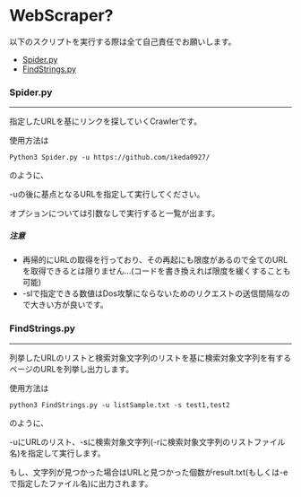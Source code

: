 # WebScraper?

以下のスクリプトを実行する際は全て自己責任でお願いします。

- [Spider.py](https://github.com/ikeda0927/WebScraper#spiderpy)  
- [FindStrings.py](https://github.com/ikeda0927/WebScraper#findstringspy)

### Spider.py
----
指定したURLを基にリンクを探していくCrawlerです。  

使用方法は  
~~~
Python3 Spider.py -u https://github.com/ikeda0927/
~~~  

のように、  

-uの後に基点となるURLを指定して実行してください。  

オプションについては引数なしで実行すると一覧が出ます。  

##### 注意  
- 再帰的にURLの取得を行っており、その再起にも限度があるので全てのURLを取得できるとは限りません...(コードを書き換えれば限度を緩くすることも可能)
- -slで指定できる数値はDos攻撃にならないためのリクエストの送信間隔なので大きい方が良いです。

### FindStrings.py
---
列挙したURLのリストと検索対象文字列のリストを基に検索対象文字列を有するページのURLを列挙し出力します。  

使用方法は  
~~~
python3 FindStrings.py -u listSample.txt -s test1,test2
~~~  
のように、  

-uにURLのリスト、-sに検索対象文字列(-rに検索対象文字列のリストファイル名)を指定して実行します。  

もし、文字列が見つかった場合はURLと見つかった個数がresult.txt(もしくは-eで指定したファイル名)に出力されます。
